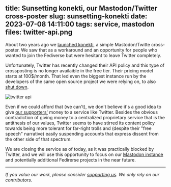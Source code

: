 title: Sunsetting konekti, our Mastodon/Twitter cross-poster
slug: sunsetting-konekti
date: 2023-07-08 14:11:00
tags: service, mastodon
files: twitter-api.png
---

About two years ago we [launched konekti](/2021/03/22/konekti/), a simple Mastodon/Twitte cross-poster.
We saw that as a workaround and an opportunity for people who wanted to join the Fediverse but were hesitant to leave Twitter completely.

Unfortunately, Twitter has recently changed their API policy and this type of crossposting is no longer availaible in the free tier.
Their pricing model starts at 100$/month. That led even the biggest instance run by the developers of the same open source project
we were relying on, to also [shut down](https://moaparty.com/status/2023/02/05/).

![twitter api](twitter-api.png)

Even if we could afford that (we can't), we don't believe it's a good idea to give [our supporters'](https://opencollective.com/libreops/) money to a service like Twitter.
Besides the obvious contradiction of giving money to a centralized proprietary service that is the antithesis of our values,
Twitter seems to have stirred its content policy towards being more tolerant for far-right trolls and (despite their "free speech" narrative)
easily suspending accounts that express dissent from the other side of that spectrum.

We are closing the service as of today, as it was practically blocked by Twitter, and we will use this opportunity
to focus on our [Mastodon instance](https://libretooth.gr/) and potentially additional Fedirerse projects in the near future.

<hr>

*If you value our work, please consider [supporting us](https://opencollective.com/libreops/). We only rely on our contributors.*
